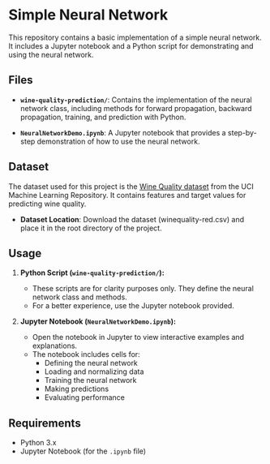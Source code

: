 # Simple Neural Network

This repository contains a basic implementation of a simple neural network. It includes a Jupyter notebook and a Python script for demonstrating and using the neural network.

## Files

- **`wine-quality-prediction/`**: Contains the implementation of the neural network class, including methods for forward propagation, backward propagation, training, and prediction with Python.

- **`NeuralNetworkDemo.ipynb`**: A Jupyter notebook that provides a step-by-step demonstration of how to use the neural network.

## Dataset

The dataset used for this project is the [Wine Quality dataset](https://archive.ics.uci.edu/ml/datasets/wine+quality) from the UCI Machine Learning Repository. It contains features and target values for predicting wine quality.

- **Dataset Location**: Download the dataset (winequality-red.csv) and place it in the root directory of the project.

## Usage

1. **Python Script (`wine-quality-prediction/`):**
   - These scripts are for clarity purposes only. They define the neural network class and methods.
   - For a better experience, use the Jupyter notebook provided.

2. **Jupyter Notebook (`NeuralNetworkDemo.ipynb`):**
   - Open the notebook in Jupyter to view interactive examples and explanations.
   - The notebook includes cells for:
     - Defining the neural network
     - Loading and normalizing data
     - Training the neural network
     - Making predictions
     - Evaluating performance

## Requirements

- Python 3.x
- Jupyter Notebook (for the `.ipynb` file)
